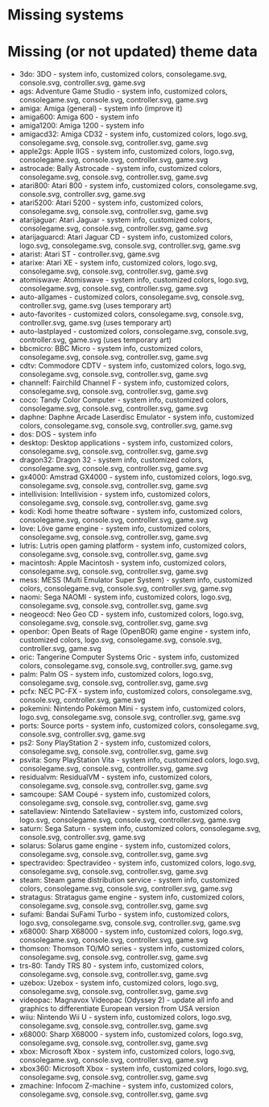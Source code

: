 # Missing systems


# Missing (or not updated) theme data

* 3do: 3DO - system info, customized colors, consolegame.svg, console.svg, controller.svg, game.svg
* ags: Adventure Game Studio - system info, customized colors, consolegame.svg, console.svg, controller.svg, game.svg
* amiga: Amiga (general) - system info (improve it)
* amiga600: Amiga 600 - system info
* amiga1200: Amiga 1200 - system info
* amigacd32: Amiga CD32 - system info, customized colors, logo.svg, consolegame.svg, console.svg, controller.svg, game.svg
* apple2gs: Apple IIGS - system info, customized colors, logo.svg, consolegame.svg, console.svg, controller.svg, game.svg
* astrocade: Bally Astrocade - system info, customized colors, consolegame.svg, console.svg, controller.svg, game.svg
* atari800: Atari 800 - system info, customized colors, consolegame.svg, console.svg, controller.svg, game.svg
* atari5200: Atari 5200 - system info, customized colors, consolegame.svg, console.svg, controller.svg, game.svg
* atarijaguar: Atari Jaguar - system info, customized colors, consolegame.svg, console.svg, controller.svg, game.svg
* atarijaguarcd: Atari Jaguar CD - system info, customized colors, logo.svg, consolegame.svg, console.svg, controller.svg, game.svg
* atarist: Atari ST - controller.svg, game.svg
* atarixe: Atari XE - system info, customized colors, logo.svg, consolegame.svg, console.svg, controller.svg, game.svg
* atomiswave: Atomiswave - system info, customized colors, logo.svg, consolegame.svg, console.svg, controller.svg, game.svg
* auto-allgames - customized colors, consolegame.svg, console.svg, controller.svg, game.svg (uses temporary art)
* auto-favorites - customized colors, consolegame.svg, console.svg, controller.svg, game.svg (uses temporary art)
* auto-lastplayed - customized colors, consolegame.svg, console.svg, controller.svg, game.svg (uses temporary art)
* bbcmicro: BBC Micro - system info, customized colors, consolegame.svg, console.svg, controller.svg, game.svg
* cdtv: Commodore CDTV - system info, customized colors, logo.svg, consolegame.svg, console.svg, controller.svg, game.svg
* channelf: Fairchild Channel F - system info, customized colors, consolegame.svg, console.svg, controller.svg, game.svg
* coco: Tandy Color Computer - system info, customized colors, consolegame.svg, console.svg, controller.svg, game.svg
* daphne: Daphne Arcade Laserdisc Emulator - system info, customized colors, consolegame.svg, console.svg, controller.svg, game.svg
* dos: DOS - system info
* desktop: Desktop applications - system info, customized colors, consolegame.svg, console.svg, controller.svg, game.svg
* dragon32: Dragon 32 - system info, customized colors, consolegame.svg, console.svg, controller.svg, game.svg
* gx4000: Amstrad GX4000 - system info, customized colors, logo.svg, consolegame.svg, console.svg, controller.svg, game.svg
* intellivision: Intellivision - system info, customized colors, consolegame.svg, console.svg, controller.svg, game.svg
* kodi: Kodi home theatre software - system info, customized colors, consolegame.svg, console.svg, controller.svg, game.svg
* love: Löve game engine - system info, customized colors, consolegame.svg, console.svg, controller.svg, game.svg
* lutris: Lutris open gaming platform - system info, customized colors, consolegame.svg, console.svg, controller.svg, game.svg
* macintosh: Apple Macintosh - system info, customized colors, consolegame.svg, console.svg, controller.svg, game.svg
* mess: MESS (Multi Emulator Super System) - system info, customized colors, consolegame.svg, console.svg, controller.svg, game.svg
* naomi: Sega NAOMI - system info, customized colors, logo.svg, consolegame.svg, console.svg, controller.svg, game.svg
* neogeocd: Neo Geo CD - system info, customized colors, logo.svg, consolegame.svg, console.svg, controller.svg, game.svg
* openbor: Open Beats of Rage (OpenBOR) game engine - system info, customized colors, logo.svg, consolegame.svg, console.svg, controller.svg, game.svg
* oric: Tangerine Computer Systems Oric - system info, customized colors, consolegame.svg, console.svg, controller.svg, game.svg
* palm: Palm OS - system info, customized colors, logo.svg, consolegame.svg, console.svg, controller.svg, game.svg
* pcfx: NEC PC-FX - system info, customized colors, consolegame.svg, console.svg, controller.svg, game.svg
* pokemini: Nintendo Pokémon Mini - system info, customized colors, logo.svg, consolegame.svg, console.svg, controller.svg, game.svg
* ports: Source ports - system info, customized colors, consolegame.svg, console.svg, controller.svg, game.svg
* ps2: Sony PlayStation 2 - system info, customized colors, consolegame.svg, console.svg, controller.svg, game.svg
* psvita: Sony PlayStation Vita - system info, customized colors, logo.svg, consolegame.svg, console.svg, controller.svg, game.svg
* residualvm: ResidualVM - system info, customized colors, consolegame.svg, console.svg, controller.svg, game.svg
* samcoupe: SAM Coupé - system info, customized colors, consolegame.svg, console.svg, controller.svg, game.svg
* satellaview: Nintendo Satellaview - system info, customized colors, logo.svg, consolegame.svg, console.svg, controller.svg, game.svg
* saturn: Sega Saturn - system info, customized colors, consolegame.svg, console.svg, controller.svg, game.svg
* solarus: Solarus game engine - system info, customized colors, consolegame.svg, console.svg, controller.svg, game.svg
* spectravideo: Spectravideo - system info, customized colors, logo.svg, consolegame.svg, console.svg, controller.svg, game.svg
* steam: Steam game distribution service - system info, customized colors, consolegame.svg, console.svg, controller.svg, game.svg
* stratagus: Stratagus game engine - system info, customized colors, consolegame.svg, console.svg, controller.svg, game.svg
* sufami: Bandai SuFami Turbo - system info, customized colors, logo.svg, consolegame.svg, console.svg, controller.svg, game.svg
* x68000: Sharp X68000 - system info, customized colors, logo.svg, consolegame.svg, console.svg, controller.svg, game.svg
* thomson: Thomson TO/MO series - system info, customized colors, consolegame.svg, console.svg, controller.svg, game.svg
* trs-80: Tandy TRS 80 - system info, customized colors, consolegame.svg, console.svg, controller.svg, game.svg
* uzebox: Uzebox - system info, customized colors, logo.svg, consolegame.svg, console.svg, controller.svg, game.svg
* videopac: Magnavox Videopac (Odyssey 2) - update all info and graphics to differentiate European version from USA version
* wiiu: Nintendo Wii U - system info, customized colors, logo.svg, consolegame.svg, console.svg, controller.svg, game.svg
* x68000: Sharp X68000 - system info, customized colors, logo.svg, consolegame.svg, console.svg, controller.svg, game.svg
* xbox: Microsoft Xbox - system info, customized colors, logo.svg, consolegame.svg, console.svg, controller.svg, game.svg
* xbox360: Microsoft Xbox - system info, customized colors, logo.svg, consolegame.svg, console.svg, controller.svg, game.svg
* zmachine: Infocom Z-machine - system info, customized colors, consolegame.svg, console.svg, controller.svg, game.svg
